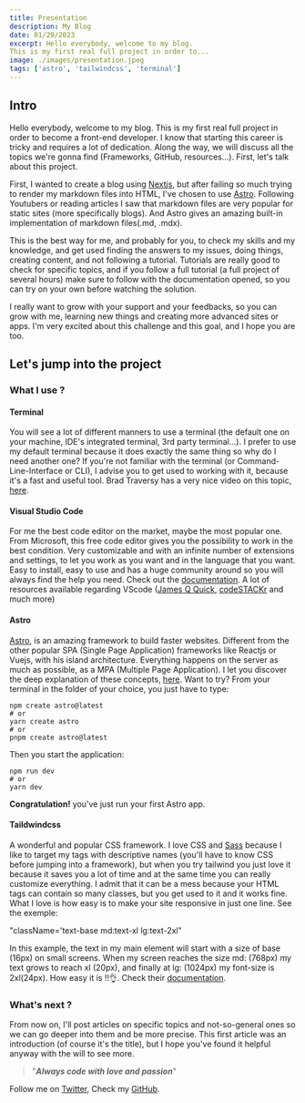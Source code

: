 ```yaml
---
title: Presentation
description: My Blog
date: 01/29/2023
excerpt: Hello everybody, welcome to my blog.
This is my first real full project in order to...
image: ./images/presentation.jpeg
tags: ['astro', 'tailwindcss', 'terminal']
---
```


## Intro

Hello everybody, welcome to my blog.
This is my first real full project in order to become a front-end developer. I know that starting this career is tricky and requires a lot of dedication.
Along the way, we will discuss all the topics we're gonna find (Frameworks, GitHub, resources...). First, let's talk about this project.

First, I wanted to create a blog using [Nextjs](https://www.nextjs.org), but after failing so much trying to render my markdown files into HTML, I've chosen to use [Astro](https://www.astro.build).
Following Youtubers or reading articles I saw that markdown files are very popular for static sites (more specifically blogs). And Astro gives an amazing built-in implementation of markdown files(.md, .mdx).

This is the best way for me, and probably for you, to check my skills and my knowledge, and get used finding the answers to my issues, doing things, creating content, and not following a tutorial. Tutorials are really good to check for specific topics, and if you follow a full tutorial (a full project of several hours) make sure to follow with the documentation opened, so you can try on your own before watching the solution.

I really want to grow with your support and your feedbacks, so you can grow with me, learning new things and creating more advanced sites or apps.
I'm very excited about this challenge and this goal, and I hope you are too.

## Let's jump into the project

### What I use ?

#### Terminal

You will see a lot of different manners to use a terminal (the default one on your machine, IDE's integrated terminal, 3rd party terminal...). I prefer to use my default terminal because it does exactly the same thing so why do I need another one? If you're not familiar with the terminal (or Command-Line-Interface or CLI), I advise you to get used to working with it, because it's a fast and useful tool. Brad Traversy has a very nice video on this topic, [here](https://www.youtube.com/watch?v=uwAqEzhyjtw&t=2081s).

#### Visual Studio Code

For me the best code editor on the market, maybe the most popular one. From Microsoft, this free code editor gives you the possibility to work in the best condition. Very customizable and with an infinite number of extensions and settings, to let you work as you want and in the language that you want. Easy to install, easy to use and has a huge community around so you will always find the help you need. Check out the [documentation](https://code.visualstudio.com). A lot of resources available regarding VScode ([James Q Quick](https://www.jamesqquick.com), [codeSTACKr](https://www.codestackr.com) and much more)

#### Astro

[Astro](https://www.astro.build), is an amazing framework to build faster websites. Different from the other popular SPA (Single Page Application) frameworks like Reactjs or Vuejs, with his island architecture. Everything happens on the server as much as possible, as a MPA (Multiple Page Application). I let you discover the deep explanation of these concepts, [here](https://docs.astro.build/en/concepts/mpa-vs-spa/). Want to try? From your terminal in the folder of your choice, you just have to type:

```
npm create astro@latest
# or
yarn create astro
# or
pnpm create astro@latest
```

Then you start the application:

```
npm run dev
# or
yarn dev
```

**Congratulation!** you've just run your first Astro app.

#### Taildwindcss

A wonderful and popular CSS framework. I love CSS and [Sass](https://www.sass-lang.com) because I like to target my tags with descriptive names (you'll have to know CSS before jumping into a framework), but when you try tailwind you just love it because it saves you a lot of time and at the same time you can really customize everything. I admit that it can be a mess because your HTML tags can contain so many classes, but you get used to it and it works fine. What I love is how easy is to make your site responsive in just one line. See the exemple:

"className='text-base md:text-xl lg:text-2xl"

In this example, the text in my main element will start with a size of base (16px) on small screens. When my screen reaches the size md: (768px) my text grows to reach xl (20px), and finally at lg: (1024px) my font-size is 2xl(24px). How easy it is !!👌. Check their [documentation](https://www.tailwindcss.com).

### What's next ?

From now on, I'll post articles on specific topics and not-so-general ones so we can go deeper into them and be more precise.
This first article was an introduction (of course it's the title), but I hope you've found it helpful anyway with the will to see more.

> "**_Always_ _code_ _with_ _love_ _and_ _passion_**"

Follow me on [Twitter](https://twitter.com/ChristopheAnfry), Check my [GitHub](https://www.github.com/Canfry).
